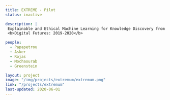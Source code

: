 ```yaml
---
title: EXTREME - Pilot
status: inactive

description: |
 Explainable and Ethical Machine Learning for Knowledge Discovery from Medical Data Sources<br>
 <b>Digital Futures: 2019-2020</b>

people:
  - Papapetrou
  - Asker
  - Rojas
  - Mochaourab
  - Greenstein

layout: project
image: "/img/projects/extremum/extremum.png"
link: "/projects/extremum"
last-updated: 2020-06-01
---
```


